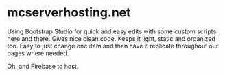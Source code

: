 # mcserverhosting.net
Using Bootstrap Studio for quick and easy edits with some custom scripts here and there. Gives nice clean code. Keeps it light, static and organized too. Easy to just change one item and then have it replicate throughout our pages where needed. 

Oh, and Firebase to host. 
